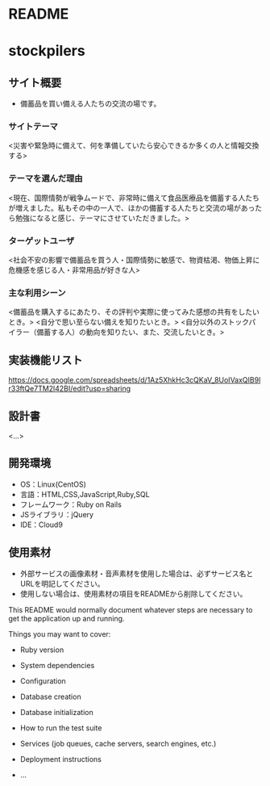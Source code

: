 # README

# stockpilers

## サイト概要
- 備蓄品を買い備える人たちの交流の場です。
### サイトテーマ
<災害や緊急時に備えて、何を準備していたら安心できるか多くの人と情報交換する>

### テーマを選んだ理由
<現在、国際情勢が戦争ムードで、非常時に備えて食品医療品を備蓄する人たちが増えました。私もその中の一人で、ほかの備蓄する人たちと交流の場があったら勉強になると感じ、テーマにさせていただきました。>

### ターゲットユーザ
<社会不安の影響で備蓄品を買う人・国際情勢に敏感で、物資枯渇、物価上昇に危機感を感じる人・非常用品が好きな人>

### 主な利用シーン
<備蓄品を購入するにあたり、その評判や実際に使ってみた感想の共有をしたいとき。>
<自分で思い至らない備えを知りたいとき。>
<自分以外のストックパイラー（備蓄する人）の動向を知りたい、また、交流したいとき。>

## 実装機能リスト
<https://docs.google.com/spreadsheets/d/1Az5XhkHc3cQKaV_8UoIVaxQIB9lr33ftQe7TM2l42BI/edit?usp=sharing>

## 設計書
<...>

## 開発環境
- OS：Linux(CentOS)
- 言語：HTML,CSS,JavaScript,Ruby,SQL
- フレームワーク：Ruby on Rails
- JSライブラリ：jQuery
- IDE：Cloud9

## 使用素材
- 外部サービスの画像素材・音声素材を使用した場合は、必ずサービス名とURLを明記してください。
- 使用しない場合は、使用素材の項目をREADMEから削除してください。

This README would normally document whatever steps are necessary to get the
application up and running.

Things you may want to cover:

* Ruby version

* System dependencies

* Configuration

* Database creation

* Database initialization

* How to run the test suite

* Services (job queues, cache servers, search engines, etc.)

* Deployment instructions

* ...

